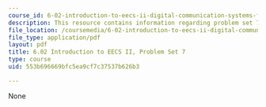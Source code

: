 ```yaml
---
course_id: 6-02-introduction-to-eecs-ii-digital-communication-systems-fall-2012
description: This resource contains information regarding problem set 7.
file_location: /coursemedia/6-02-introduction-to-eecs-ii-digital-communication-systems-fall-2012/553b696669bfc5ea9cf7c37537b626b3_MIT6_02F12_ps7.pdf
file_type: application/pdf
layout: pdf
title: 6.02 Introduction to EECS II, Problem Set 7
type: course
uid: 553b696669bfc5ea9cf7c37537b626b3

---
```

None